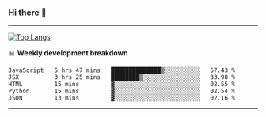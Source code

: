 ### Hi there 👋

-------
[![Top Langs](https://github-readme-stats.vercel.app/api/top-langs/?username=ashish-r)](https://github.com/anuraghazra/github-readme-stats)

📊 **Weekly development breakdown**
<!--START_SECTION:waka-->
```text
JavaScript   5 hrs 47 mins   ██████████████▒░░░░░░░░░░   57.43 % 
JSX          3 hrs 25 mins   ████████▒░░░░░░░░░░░░░░░░   33.98 % 
HTML         15 mins         ▓░░░░░░░░░░░░░░░░░░░░░░░░   02.55 % 
Python       15 mins         ▓░░░░░░░░░░░░░░░░░░░░░░░░   02.54 % 
JSON         13 mins         ▓░░░░░░░░░░░░░░░░░░░░░░░░   02.16 % 
```
<!--END_SECTION:waka-->
-------

<!--
**ashish-r/ashish-r** is a ✨ _special_ ✨ repository because its `README.md` (this file) appears on your GitHub profile.

Here are some ideas to get you started:

- 🔭 I’m currently working on ...
- 🌱 I’m currently learning ...
- 👯 I’m looking to collaborate on ...
- 🤔 I’m looking for help with ...
- 💬 Ask me about ...
- 📫 How to reach me: ...
- 😄 Pronouns: ...
- ⚡ Fun fact: ...
-->
